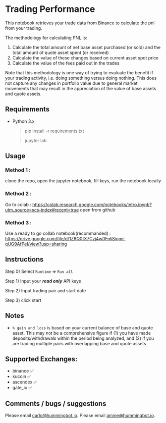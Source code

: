 # Trading Performance

This notebook retrieves your trade data from Binance to calculate the pnl from your trading.

The methodology for calculating PNL is:

1. Calculate the total amount of net base asset purchased (or sold) and the total amount of quote asset spent (or received)
2. Calculate the value of these changes based on current asset spot price
3. Calculate the value of the fees paid out in the trades

Note that this methodology is one way of trying to evaluate the benefit if your trading activity, i.e. doing something versus doing nothing. This does not capture any changes in portfolio value due to general market movements that may result in the appreciation of the value of base assets and quote assets.

## Requirements

-   Python 3.x

    > pip install -r requirements.txt

    > jupyter lab

## Usage

### Method 1 :

clone the repo, open the jupyter notebook, fill keys, run the notebook locally

### Method 2 :

Go to colab : https://colab.research.google.com/notebooks/intro.ipynb?utm_source=scs-index#recent=true
open from github

### Method 3 :

Use a ready to go collab notebook(recommanded) :
https://drive.google.com/file/d/1Z6Q0tX7Czj4w0FnliSiqmi-qUG9AfPeI/view?usp=sharing

## Instructions

Step 0) Select `Runtime` => `Run all`

Step 1) Input your **_read only_** API keys

Step 2) Input trading pair and start date

Step 3) click start

## Notes

-   `% gain and loss` is based on your current balance of base and quote asset. This may not be a comprehensive figure if (1) you have made deposits/withdrawals within the period being analyzed, and (2) if you are trading multiple pairs with overlapping base and quote assets

## Supported Exchanges:

-   binance ✅
-   kucoin ✅
-   ascendex ✅
-   gate_io ✅

## Comments / bugs / suggestions

Please email [carlo@hummingbot.io](mailto:carlol@hummingbot.io?subject=Colab:%20Performance%20Sheet).
Please email [amine@hummingbot.io](mailto:amine@hummingbot.io?subject=Colab:%20Performance%20Sheet).
